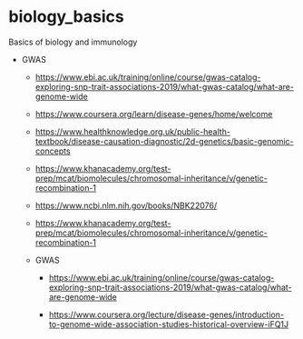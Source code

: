 # biology_basics
Basics of biology and immunology

* GWAS

    * https://www.ebi.ac.uk/training/online/course/gwas-catalog-exploring-snp-trait-associations-2019/what-gwas-catalog/what-are-genome-wide
    
    
    * https://www.coursera.org/learn/disease-genes/home/welcome
    
    * https://www.healthknowledge.org.uk/public-health-textbook/disease-causation-diagnostic/2d-genetics/basic-genomic-concepts
    
    * https://www.khanacademy.org/test-prep/mcat/biomolecules/chromosomal-inheritance/v/genetic-recombination-1
    
    * https://www.ncbi.nlm.nih.gov/books/NBK22076/
    
    * https://www.khanacademy.org/test-prep/mcat/biomolecules/chromosomal-inheritance/v/genetic-recombination-1
    
    
    
 
        
    
   * GWAS

       * https://www.ebi.ac.uk/training/online/course/gwas-catalog-exploring-snp-trait-associations-2019/what-gwas-catalog/what-are-genome-wide
       
       * https://www.coursera.org/lecture/disease-genes/introduction-to-genome-wide-association-studies-historical-overview-iFQ1J
  

